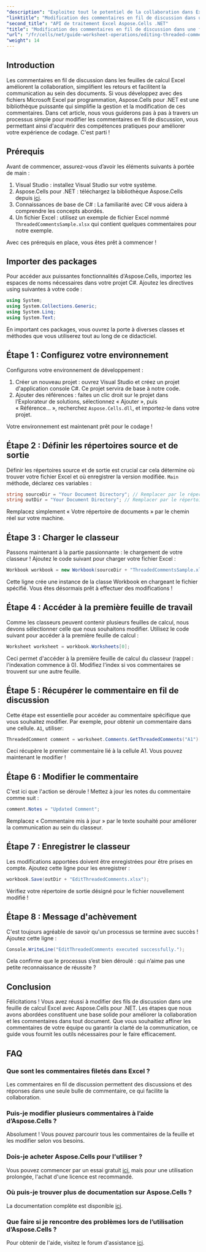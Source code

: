 ```yaml
---
"description": "Exploitez tout le potentiel de la collaboration dans Excel grâce à notre guide complet sur la modification des commentaires en fil de discussion avec Aspose.Cells pour .NET. Cet article propose une approche claire et étape par étape pour améliorer la communication dans vos feuilles de calcul Excel."
"linktitle": "Modification des commentaires en fil de discussion dans une feuille de calcul Excel"
"second_title": "API de traitement Excel Aspose.Cells .NET"
"title": "Modification des commentaires en fil de discussion dans une feuille de calcul Excel"
"url": "/fr/cells/net/guide-worksheet-operations/editing-threaded-comments/"
"weight": 14
---
```


## Introduction

Les commentaires en fil de discussion dans les feuilles de calcul Excel améliorent la collaboration, simplifient les retours et facilitent la communication au sein des documents. Si vous développez avec des fichiers Microsoft Excel par programmation, Aspose.Cells pour .NET est une bibliothèque puissante qui simplifie la gestion et la modification de ces commentaires. Dans cet article, nous vous guiderons pas à pas à travers un processus simple pour modifier les commentaires en fil de discussion, vous permettant ainsi d'acquérir des compétences pratiques pour améliorer votre expérience de codage. C'est parti !

## Prérequis
Avant de commencer, assurez-vous d’avoir les éléments suivants à portée de main :

1. Visual Studio : installez Visual Studio sur votre système.
2. Aspose.Cells pour .NET : téléchargez la bibliothèque Aspose.Cells depuis [ici](https://releases.aspose.com/cells/net/).
3. Connaissances de base de C# : La familiarité avec C# vous aidera à comprendre les concepts abordés.
4. Un fichier Excel : utilisez un exemple de fichier Excel nommé `ThreadedCommentsSample.xlsx` qui contient quelques commentaires pour notre exemple.

Avec ces prérequis en place, vous êtes prêt à commencer !

## Importer des packages
Pour accéder aux puissantes fonctionnalités d'Aspose.Cells, importez les espaces de noms nécessaires dans votre projet C#. Ajoutez les directives using suivantes à votre code :

```csharp
using System;
using System.Collections.Generic;
using System.Linq;
using System.Text;
```

En important ces packages, vous ouvrez la porte à diverses classes et méthodes que vous utiliserez tout au long de ce didacticiel.

## Étape 1 : Configurez votre environnement
Configurons votre environnement de développement :

1. Créer un nouveau projet : ouvrez Visual Studio et créez un projet d'application console C#. Ce projet servira de base à notre code.
2. Ajouter des références : faites un clic droit sur le projet dans l’Explorateur de solutions, sélectionnez « Ajouter », puis « Référence… », recherchez `Aspose.Cells.dll`, et importez-le dans votre projet.

Votre environnement est maintenant prêt pour le codage !

## Étape 2 : Définir les répertoires source et de sortie
Définir les répertoires source et de sortie est crucial car cela détermine où trouver votre fichier Excel et où enregistrer la version modifiée. `Main` méthode, déclarez ces variables :

```csharp
string sourceDir = "Your Document Directory"; // Remplacer par le répertoire réel
string outDir = "Your Document Directory"; // Remplacer par le répertoire réel
```

Remplacez simplement « Votre répertoire de documents » par le chemin réel sur votre machine.

## Étape 3 : Charger le classeur
Passons maintenant à la partie passionnante : le chargement de votre classeur ! Ajoutez le code suivant pour charger votre fichier Excel :

```csharp
Workbook workbook = new Workbook(sourceDir + "ThreadedCommentsSample.xlsx");
```

Cette ligne crée une instance de la classe Workbook en chargeant le fichier spécifié. Vous êtes désormais prêt à effectuer des modifications !

## Étape 4 : Accéder à la première feuille de travail
Comme les classeurs peuvent contenir plusieurs feuilles de calcul, nous devons sélectionner celle que nous souhaitons modifier. Utilisez le code suivant pour accéder à la première feuille de calcul :

```csharp
Worksheet worksheet = workbook.Worksheets[0];
```

Ceci permet d'accéder à la première feuille de calcul du classeur (rappel : l'indexation commence à 0). Modifiez l'index si vos commentaires se trouvent sur une autre feuille.

## Étape 5 : Récupérer le commentaire en fil de discussion
Cette étape est essentielle pour accéder au commentaire spécifique que vous souhaitez modifier. Par exemple, pour obtenir un commentaire dans une cellule. `A1`, utiliser:

```csharp
ThreadedComment comment = worksheet.Comments.GetThreadedComments("A1")[0];
```

Ceci récupère le premier commentaire lié à la cellule A1. Vous pouvez maintenant le modifier !

## Étape 6 : Modifier le commentaire
C'est ici que l'action se déroule ! Mettez à jour les notes du commentaire comme suit :

```csharp
comment.Notes = "Updated Comment";
```

Remplacez « Commentaire mis à jour » par le texte souhaité pour améliorer la communication au sein du classeur.

## Étape 7 : Enregistrer le classeur
Les modifications apportées doivent être enregistrées pour être prises en compte. Ajoutez cette ligne pour les enregistrer :

```csharp
workbook.Save(outDir + "EditThreadedComments.xlsx");
```

Vérifiez votre répertoire de sortie désigné pour le fichier nouvellement modifié !

## Étape 8 : Message d'achèvement
C'est toujours agréable de savoir qu'un processus se termine avec succès ! Ajoutez cette ligne :

```csharp
Console.WriteLine("EditThreadedComments executed successfully.");
```

Cela confirme que le processus s’est bien déroulé : qui n’aime pas une petite reconnaissance de réussite ?

## Conclusion
Félicitations ! Vous avez réussi à modifier des fils de discussion dans une feuille de calcul Excel avec Aspose.Cells pour .NET. Les étapes que nous avons abordées constituent une base solide pour améliorer la collaboration et les commentaires dans tout document. Que vous souhaitiez affiner les commentaires de votre équipe ou garantir la clarté de la communication, ce guide vous fournit les outils nécessaires pour le faire efficacement.

## FAQ

### Que sont les commentaires filetés dans Excel ?
Les commentaires en fil de discussion permettent des discussions et des réponses dans une seule bulle de commentaire, ce qui facilite la collaboration.

### Puis-je modifier plusieurs commentaires à l’aide d’Aspose.Cells ?
Absolument ! Vous pouvez parcourir tous les commentaires de la feuille et les modifier selon vos besoins.

### Dois-je acheter Aspose.Cells pour l'utiliser ?
Vous pouvez commencer par un essai gratuit [ici](https://releases.aspose.com/), mais pour une utilisation prolongée, l'achat d'une licence est recommandé.

### Où puis-je trouver plus de documentation sur Aspose.Cells ?
La documentation complète est disponible [ici](https://reference.aspose.com/cells/net/).

### Que faire si je rencontre des problèmes lors de l’utilisation d’Aspose.Cells ?
Pour obtenir de l'aide, visitez le forum d'assistance [ici](https://forum.aspose.com/c/cells/9).